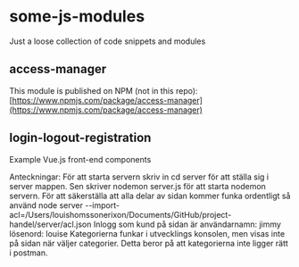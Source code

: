 # some-js-modules
Just a loose collection of code snippets and modules

## access-manager
This module is published on NPM (not in this repo):
[https://www.npmjs.com/package/access-manager](https://www.npmjs.com/package/access-manager)

## login-logout-registration
Example Vue.js front-end components

Anteckningar:
För att starta servern skriv in cd server för att ställa sig i server mappen. Sen skriver nodemon server.js för att starta nodemon servern. För att säkerställa att alla delar av sidan kommer funka ordentligt så använd node server --import-acl=/Users/louishomssonerixon/Documents/GitHub/project-handel/server/acl.json
Inlogg som kund på sidan är användarnamn: jimmy lösenord: louise 
Kategorierna funkar i utvecklings konsolen, men visas inte på sidan när väljer categorier. Detta beror på att kategorierna inte ligger rätt i postman. 
